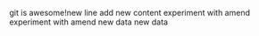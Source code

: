git is awesome!n e w   l i n e  
 a d d   n e w   c o n t e n t  
 e x p e r i m e n t   w i t h   a m e n d  
 e x p e r i m e n t   w i t h   a m e n d  
 n e w   d a t a  
 n e w   d a t a  
 